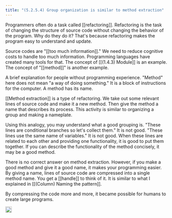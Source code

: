 ```yaml
---
title: "(5.2.5.4) Group organization is similar to method extraction"
---
```


Programmers often do a task called [[refactoring]]. Refactoring is the task of changing the structure of source code without changing the behavior of the program. Why do they do it? That's because refactoring makes the program easy to understand and update.

Source codes are "[[too much information]]." We need to reduce cognitive costs to handle too much information. Programming languages have created many tools for that. The concept of [[(1.4.3) Module]] is an example. The concept of "[[method]]" is another example.

A brief explanation for people without programming experience. "Method" here does not mean "a way of doing something." It is a block of instructions for the computer. A method has its name.

[[Method extraction]] is a type of refactoring. We take out some relevant lines of source code and make it a new method. Then give the method a name that describes its process. This activity is similar to organizing a group and making a nameplate.

Using this analogy, you may understand what a good grouping is. "These lines are conditional branches so let's collect them." It is not good. "These lines use the same name of variables." It is not good. When these lines are related to each other and providing one functionality, it is good to put them together. If you can describe the functionality of the method concisely, it may be a good method.

There is no correct answer on method extraction. However, if you make a good method and give it a good name, it makes your programming easier. By giving a name, lines of source code are compressed into a single method name. You get a [[handle]] to think of it. It is similar to what I explained in [[(Column) Naming the pattern]].

By compressing the code more and more, it became possible for humans to create large programs.

<img src='https://scrapbox.io/api/pages/nishio-en/en/icon' alt='en.icon' height="19.5"/>